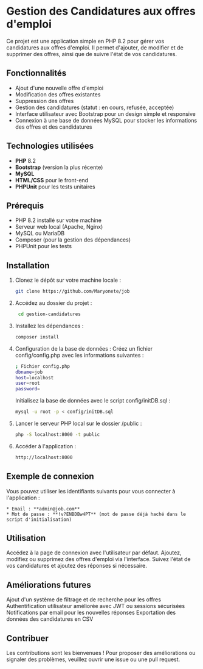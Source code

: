 # Gestion des Candidatures aux offres d'emploi

Ce projet est une application simple en PHP 8.2 pour gérer vos candidatures aux offres d'emploi. Il permet d'ajouter, de modifier et de supprimer des offres, ainsi que de suivre l'état de vos candidatures.

## Fonctionnalités

- Ajout d'une nouvelle offre d'emploi
- Modification des offres existantes
- Suppression des offres
- Gestion des candidatures (statut : en cours, refusée, acceptée)
- Interface utilisateur avec Bootstrap pour un design simple et responsive
- Connexion à une base de données MySQL pour stocker les informations des offres et des candidatures

## Technologies utilisées

- **PHP** 8.2
- **Bootstrap** (version la plus récente)
- **MySQL**
- **HTML/CSS** pour le front-end
- **PHPUnit** pour les tests unitaires

## Prérequis

- PHP 8.2 installé sur votre machine
- Serveur web local (Apache, Nginx)
- MySQL ou MariaDB
- Composer (pour la gestion des dépendances)
- PHPUnit pour les tests

## Installation

1. Clonez le dépôt sur votre machine locale :

   ```bash
   git clone https://github.com/Maryonete/job
   ```

2. Accédez au dossier du projet :

   ```bash
    cd gestion-candidatures
   ```

3. Installez les dépendances :

   ```bash
   composer install
   ```

4. Configuration de la base de données :
   Créez un fichier config/config.php avec les informations suivantes :

   ```bash
   ; Fichier config.php
   dbname=job
   host=localhost
   user=root
   password=
   ```

   Initialisez la base de données avec le script config/initDB.sql :

   ```bash
   mysql -u root -p < config/initDB.sql
   ```

5. Lancer le serveur PHP local sur le dossier /public :

   ```bash
   php -S localhost:8000 -t public
   ```

6. Accéder à l'application :
   ```bash
   http://localhost:8000
   ```

## Exemple de connexion

Vous pouvez utiliser les identifiants suivants pour vous connecter à l'application :

    * Email : **admin@job.com**
    * Mot de passe : **!v?ENBDBw4PT** (mot de passe déjà haché dans le script d'initialisation)

## Utilisation

Accédez à la page de connexion avec l'utilisateur par défaut.
Ajoutez, modifiez ou supprimez des offres d'emploi via l'interface.
Suivez l'état de vos candidatures et ajoutez des réponses si nécessaire.

## Améliorations futures

Ajout d'un système de filtrage et de recherche pour les offres
Authentification utilisateur améliorée avec JWT ou sessions sécurisées
Notifications par email pour les nouvelles réponses
Exportation des données des candidatures en CSV

## Contribuer

Les contributions sont les bienvenues ! Pour proposer des améliorations ou signaler des problèmes, veuillez ouvrir une issue ou une pull request.
